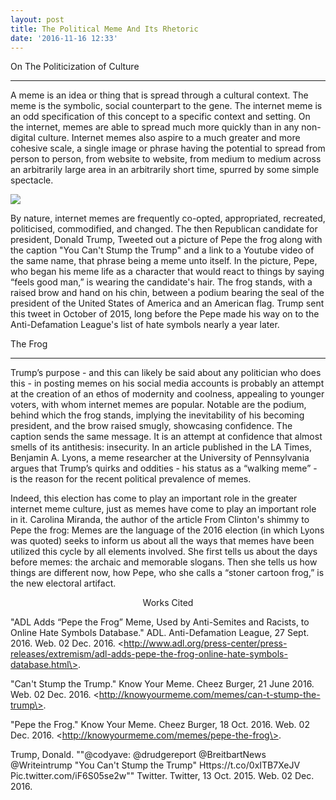 ```yaml
---
layout: post
title: The Political Meme And Its Rhetoric
date: '2016-11-16 12:33'
---
```


On The Politicization of Culture

---

  A meme is an idea or thing that is spread through a cultural context. The meme is the symbolic, social counterpart to the gene. The internet meme is an odd specification of this concept to a specific context and setting. On the internet, memes are able to spread much more quickly than in any non-digital culture. Internet memes also aspire to a much greater and more cohesive scale, a single image or phrase having the potential to spread from person to person, from website to website, from medium to medium across an arbitrarily large area in an arbitrarily short time, spurred by some simple spectacle.

![](https://pbs.twimg.com/media/CRLvYeaUYAEtT9T.png)

By nature, internet memes are frequently co-opted, appropriated, recreated, politicised, commodified, and changed. The then Republican candidate for president, Donald Trump, Tweeted out a picture of Pepe the frog along with the caption "You Can't Stump the Trump" and a link to a Youtube video of the same name, that phrase being a meme unto itself. In the picture, Pepe, who began his meme life as a character that would react to things by saying “feels good man,” is wearing the candidate's hair. The frog stands, with a raised brow and hand on his chin, between a podium bearing the seal of the president of the United States of America and an American flag. Trump sent this tweet in October of 2015, long before the Pepe made his way on to the Anti-Defamation League's list of hate symbols nearly a year later.


The Frog

---

   Trump’s purpose - and this can likely be said about any politician who does this - in posting memes on his social media accounts is probably an attempt at the creation of an ethos of modernity and coolness, appealing to younger voters, with whom internet memes are popular. Notable are the podium, behind which the frog stands, implying the inevitability of his becoming president, and the brow raised smugly, showcasing confidence. The caption sends the same message. It is an attempt at confidence that almost smells of its antithesis: insecurity. In an article published in the LA Times, Benjamin A. Lyons, a meme researcher at the University of Pennsylvania argues that Trump’s quirks and oddities - his status as a “walking meme” - is the reason for the recent political prevalence of memes.

  Indeed, this election has come to play an important role in the greater internet meme culture, just as memes have come to play an important role in it. Carolina Miranda, the author of the article From Clinton's shimmy to Pepe the frog: Memes are the language of the 2016 election (in which Lyons was quoted) seeks to inform us about all the ways that memes have been utilized this cycle by all elements involved. She first tells us about the days before memes: the archaic and memorable slogans. Then she tells us how things are different now, how Pepe, who she calls a “stoner cartoon frog,” is the new electoral artifact.
  


<center>Works Cited</center>


"ADL Adds “Pepe the Frog” Meme, Used by Anti-Semites and Racists, to Online Hate Symbols Database." ADL. Anti-Defamation League, 27 Sept. 2016. Web. 02 Dec. 2016. \<http://www.adl.org/press-center/press-releases/extremism/adl-adds-pepe-the-frog-online-hate-symbols-database.html\>.


"Can't Stump the Trump." Know Your Meme. Cheez Burger, 21 June 2016. Web. 02 Dec. 2016. \<http://knowyourmeme.com/memes/can-t-stump-the-trump\>. 


"Pepe the Frog." Know Your Meme. Cheez Burger, 18 Oct. 2016. Web. 02 Dec. 2016. \<http://knowyourmeme.com/memes/pepe-the-frog\>. 


Trump, Donald. ""@codyave: @drudgereport @BreitbartNews @Writeintrump "You Can't Stump the Trump" Https://t.co/0xITB7XeJV Pic.twitter.com/iF6S05se2w"" Twitter. Twitter, 13 Oct. 2015. Web. 02 Dec. 2016. 



  
  
